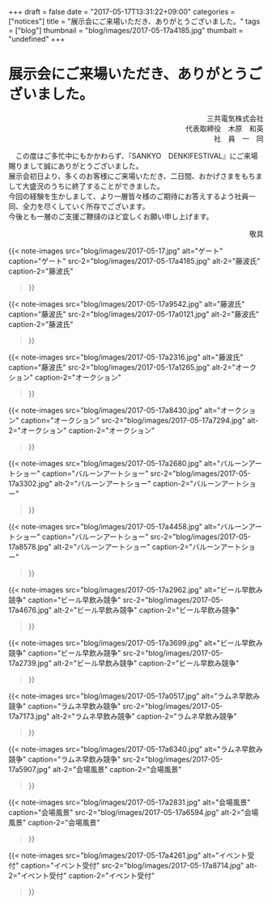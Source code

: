 +++
draft = false
date = "2017-05-17T13:31:22+09:00"
categories = ["notices"]
title = "展示会にご来場いただき、ありがとうございました。"
tags = ["blog"]
thumbnail = "blog/images/2017-05-17a4185.jpg"
thumbalt = "undefined"
+++
# 展示会にご来場いただき、ありがとうございました。


<p align="right">三共電気株式会社<br>
  代表取締役　木原　和英<br>
  社　員　一　同<br></p>
  <p>　この度はご多忙中にもかかわらず、『SANKYO　DENKIFESTIVAL』にご来場賜りまして誠にありがとうございました。<br>
  展示会初日より、多くのお客様にご来場いただき、二日間、おかげさまをもちまして大盛況のうちに終了することができました。<br>
  今回の経験を生かしまして、より一層皆々様のご期待にお答えするよう社員一同、全力を尽くしていく所存でございます。<br>
  今後とも一層のご支援ご鞭撻のほど宜しくお願い申し上げます。</p>
 <p align="right">敬具</p>

{{< note-images 
    src="blog/images/2017-05-17.jpg" alt="ゲート" caption="ゲート"
    src-2="blog/images/2017-05-17a4185.jpg" alt-2="藤波氏" caption-2="藤波氏"
>}}

{{< note-images 
    src="blog/images/2017-05-17a9542.jpg" alt="藤波氏" caption="藤波氏"
    src-2="blog/images/2017-05-17a0121.jpg" alt-2="藤波氏" caption-2="藤波氏"
>}}

{{< note-images 
    src="blog/images/2017-05-17a2316.jpg" alt="藤波氏" caption="藤波氏"
    src-2="blog/images/2017-05-17a1265.jpg" alt-2="オークション" caption-2="オークション"
>}}

{{< note-images 
    src="blog/images/2017-05-17a8430.jpg" alt="オークション" caption="オークション"
    src-2="blog/images/2017-05-17a7294.jpg" alt-2="オークション" caption-2="オークション"
>}}

{{< note-images 
    src="blog/images/2017-05-17a2680.jpg" alt="バルーンアートショー" caption="バルーンアートショー"
    src-2="blog/images/2017-05-17a3302.jpg" alt-2="バルーンアートショー" caption-2="バルーンアートショー"
>}}

{{< note-images 
    src="blog/images/2017-05-17a4458.jpg" alt="バルーンアートショー" caption="バルーンアートショー"
    src-2="blog/images/2017-05-17a8578.jpg" alt-2="バルーンアートショー" caption-2="バルーンアートショー"
>}}

{{< note-images 
    src="blog/images/2017-05-17a2962.jpg" alt="ビール早飲み競争" caption="ビール早飲み競争"
    src-2="blog/images/2017-05-17a4676.jpg" alt-2="ビール早飲み競争" caption-2="ビール早飲み競争"
>}}

{{< note-images 
    src="blog/images/2017-05-17a3699.jpg" alt="ビール早飲み競争" caption="ビール早飲み競争"
    src-2="blog/images/2017-05-17a2739.jpg" alt-2="ビール早飲み競争" caption-2="ビール早飲み競争"
>}}

{{< note-images 
    src="blog/images/2017-05-17a0517.jpg" alt="ラムネ早飲み競争" caption="ラムネ早飲み競争"
    src-2="blog/images/2017-05-17a7173.jpg" alt-2="ラムネ早飲み競争" caption-2="ラムネ早飲み競争"
>}}

{{< note-images 
    src="blog/images/2017-05-17a6340.jpg" alt="ラムネ早飲み競争" caption="ラムネ早飲み競争"
    src-2="blog/images/2017-05-17a5907.jpg" alt-2="会場風景" caption-2="会場風景"
>}}

{{< note-images 
    src="blog/images/2017-05-17a2831.jpg" alt="会場風景" caption="会場風景"
    src-2="blog/images/2017-05-17a6594.jpg" alt-2="会場風景" caption-2="会場風景"
>}}

{{< note-images 
    src="blog/images/2017-05-17a4261.jpg" alt="イベント受付" caption="イベント受付"
    src-2="blog/images/2017-05-17a8714.jpg" alt-2="イベント受付" caption-2="イベント受付"
>}}




